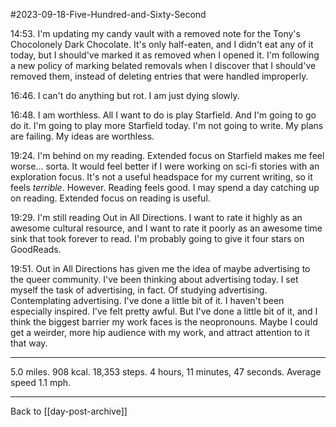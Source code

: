 #2023-09-18-Five-Hundred-and-Sixty-Second

14:53.  I'm updating my candy vault with a removed note for the Tony's Chocolonely Dark Chocolate.  It's only half-eaten, and I didn't eat any of it today, but I should've marked it as removed when I opened it.  I'm following a new policy of marking belated removals when I discover that I should've removed them, instead of deleting entries that were handled improperly.

16:46.  I can't do anything but rot.  I am just dying slowly.

16:48.  I am worthless.  All I want to do is play Starfield.  And I'm going to go do it.  I'm going to play more Starfield today.  I'm not going to write.  My plans are failing.  My ideas are worthless.

19:24.  I'm behind on my reading.  Extended focus on Starfield makes me feel worse...  sorta.  It would feel better if I were working on sci-fi stories with an exploration focus.  It's not a useful headspace for my current writing, so it feels *terrible*.  However.  Reading feels good.  I may spend a day catching up on reading.  Extended focus on reading is useful.

19:29.  I'm still reading Out in All Directions.  I want to rate it highly as an awesome cultural resource, and I want to rate it poorly as an awesome time sink that took forever to read.  I'm probably going to give it four stars on GoodReads.

19:51.  Out in All Directions has given me the idea of maybe advertising to the queer community.  I've been thinking about advertising today.  I set myself the task of advertising, in fact.  Of studying advertising.  Contemplating advertising.  I've done a little bit of it.  I haven't been especially inspired.  I've felt pretty awful.  But I've done a little bit of it, and I think the biggest barrier my work faces is the neopronouns.  Maybe I could get a weirder, more hip audience with my work, and attract attention to it that way.

---
5.0 miles.  908 kcal.  18,353 steps.  4 hours, 11 minutes, 47 seconds.  Average speed 1.1 mph.

---
Back to [[day-post-archive]]